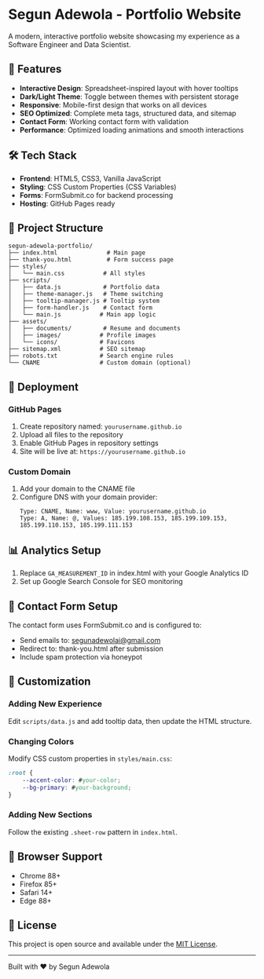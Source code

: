 # Segun Adewola - Portfolio Website

A modern, interactive portfolio website showcasing my experience as a Software Engineer and Data Scientist.

## 🚀 Features

- **Interactive Design**: Spreadsheet-inspired layout with hover tooltips
- **Dark/Light Theme**: Toggle between themes with persistent storage
- **Responsive**: Mobile-first design that works on all devices
- **SEO Optimized**: Complete meta tags, structured data, and sitemap
- **Contact Form**: Working contact form with validation
- **Performance**: Optimized loading animations and smooth interactions

## 🛠️ Tech Stack

- **Frontend**: HTML5, CSS3, Vanilla JavaScript
- **Styling**: CSS Custom Properties (CSS Variables)
- **Forms**: FormSubmit.co for backend processing
- **Hosting**: GitHub Pages ready

## 📁 Project Structure

```
segun-adewola-portfolio/
├── index.html              # Main page
├── thank-you.html          # Form success page
├── styles/
│   └── main.css           # All styles
├── scripts/
│   ├── data.js            # Portfolio data
│   ├── theme-manager.js   # Theme switching
│   ├── tooltip-manager.js # Tooltip system
│   ├── form-handler.js    # Contact form
│   └── main.js           # Main app logic
├── assets/
│   ├── documents/         # Resume and documents
│   ├── images/           # Profile images
│   └── icons/            # Favicons
├── sitemap.xml           # SEO sitemap
├── robots.txt            # Search engine rules
└── CNAME                 # Custom domain (optional)
```

## 🚀 Deployment

### GitHub Pages
1. Create repository named: `yourusername.github.io`
2. Upload all files to the repository
3. Enable GitHub Pages in repository settings
4. Site will be live at: `https://yourusername.github.io`

### Custom Domain
1. Add your domain to the CNAME file
2. Configure DNS with your domain provider:
   ```
   Type: CNAME, Name: www, Value: yourusername.github.io
   Type: A, Name: @, Values: 185.199.108.153, 185.199.109.153, 185.199.110.153, 185.199.111.153
   ```

## 📊 Analytics Setup

1. Replace `GA_MEASUREMENT_ID` in index.html with your Google Analytics ID
2. Set up Google Search Console for SEO monitoring

## 📧 Contact Form Setup

The contact form uses FormSubmit.co and is configured to:
- Send emails to: segunadewolai@gmail.com
- Redirect to: thank-you.html after submission
- Include spam protection via honeypot

## 🎨 Customization

### Adding New Experience
Edit `scripts/data.js` and add tooltip data, then update the HTML structure.

### Changing Colors
Modify CSS custom properties in `styles/main.css`:
```css
:root {
    --accent-color: #your-color;
    --bg-primary: #your-background;
}
```

### Adding New Sections
Follow the existing `.sheet-row` pattern in `index.html`.

## 📱 Browser Support

- Chrome 88+
- Firefox 85+
- Safari 14+
- Edge 88+

## 📄 License

This project is open source and available under the [MIT License](LICENSE).

---

Built with ❤️ by Segun Adewola
